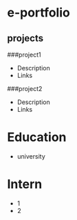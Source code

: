 # e-portfolio

## projects
###project1
- Description
- Links

###project2
- Description
- Links

# Education
- university

# Intern
- 1
- 2
